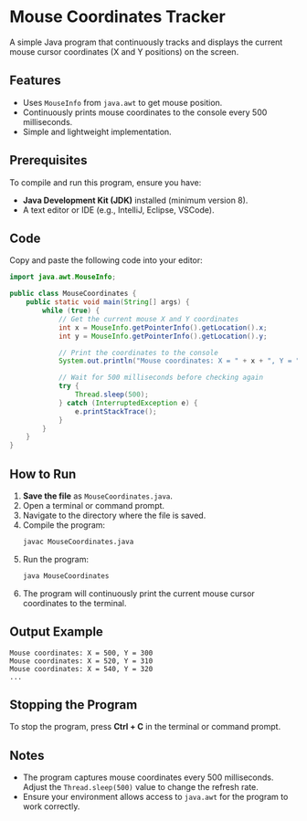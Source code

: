 # Mouse Coordinates Tracker

A simple Java program that continuously tracks and displays the current mouse cursor coordinates (X and Y positions) on the screen.

## Features
- Uses `MouseInfo` from `java.awt` to get mouse position.
- Continuously prints mouse coordinates to the console every 500 milliseconds.
- Simple and lightweight implementation.

## Prerequisites
To compile and run this program, ensure you have:
- **Java Development Kit (JDK)** installed (minimum version 8).
- A text editor or IDE (e.g., IntelliJ, Eclipse, VSCode).

## Code
Copy and paste the following code into your editor:

```java
import java.awt.MouseInfo;

public class MouseCoordinates {
    public static void main(String[] args) {
        while (true) {
            // Get the current mouse X and Y coordinates
            int x = MouseInfo.getPointerInfo().getLocation().x;
            int y = MouseInfo.getPointerInfo().getLocation().y;

            // Print the coordinates to the console
            System.out.println("Mouse coordinates: X = " + x + ", Y = " + y);

            // Wait for 500 milliseconds before checking again
            try {
                Thread.sleep(500);
            } catch (InterruptedException e) {
                e.printStackTrace();
            }
        }
    }
}
```

## How to Run
1. **Save the file** as `MouseCoordinates.java`.
2. Open a terminal or command prompt.
3. Navigate to the directory where the file is saved.
4. Compile the program:
   ```bash
   javac MouseCoordinates.java
   ```
5. Run the program:
   ```bash
   java MouseCoordinates
   ```
6. The program will continuously print the current mouse cursor coordinates to the terminal.

## Output Example
```
Mouse coordinates: X = 500, Y = 300
Mouse coordinates: X = 520, Y = 310
Mouse coordinates: X = 540, Y = 320
...
```

## Stopping the Program
To stop the program, press **Ctrl + C** in the terminal or command prompt.

## Notes
- The program captures mouse coordinates every 500 milliseconds. Adjust the `Thread.sleep(500)` value to change the refresh rate.
- Ensure your environment allows access to `java.awt` for the program to work correctly.


